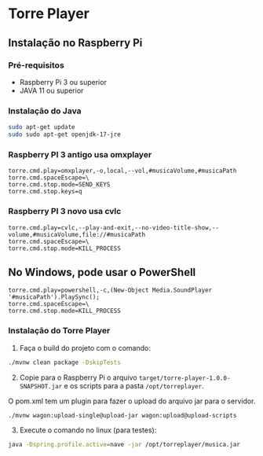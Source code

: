 # Torre Player

## Instalação no Raspberry Pi

### Pré-requisitos

- Raspberry Pi 3 ou superior
- JAVA 11 ou superior

### Instalação do Java

```bash
sudo apt-get update
sudo sudo apt-get openjdk-17-jre
```
### Raspberry PI 3 antigo usa omxplayer

```properties
torre.cmd.play=omxplayer,-o,local,--vol,#musicaVolume,#musicaPath
torre.cmd.spaceEscape=\ 
torre.cmd.stop.mode=SEND_KEYS
torre.cmd.stop.keys=q
```

### Raspberry PI 3 novo usa cvlc

```properties
torre.cmd.play=cvlc,--play-and-exit,--no-video-title-show,--volume,#musicaVolume,file://#musicaPath
torre.cmd.spaceEscape=\ 
torre.cmd.stop.mode=KILL_PROCESS
```

## No Windows, pode usar o PowerShell

```properties
torre.cmd.play=powershell,-c,(New-Object Media.SoundPlayer '#musicaPath').PlaySync();
torre.cmd.spaceEscape=\ 
torre.cmd.stop.mode=KILL_PROCESS
```

### Instalação do Torre Player

1. Faça o build do projeto com o comando:

```bash 
./mvnw clean package -DskipTests
```

2. Copie para o Raspberry Pi o arquivo `target/torre-player-1.0.0-SNAPSHOT.jar` e os scripts para a pasta `/opt/torreplayer`.

O pom.xml tem um plugin para fazer o upload do arquivo jar para o servidor.

```bash
./mvnw wagon:upload-single@upload-jar wagon:upload@upload-scripts
```

3. Execute o comando no linux (para testes):

```bash
java -Dspring.profile.active=nave -jar /opt/torreplayer/musica.jar
```



